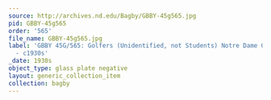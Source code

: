 ```yaml
---
source: http://archives.nd.edu/Bagby/GBBY-45g565.jpg
pid: GBBY-45g565
order: '565'
file_name: GBBY-45g565.jpg
label: 'GBBY 45G/565: Golfers (Unidentified, not Students) Notre Dame Golf Course
  - c1930s'
_date: 1930s
object_type: glass plate negative
layout: generic_collection_item
collection: bagby
---
```

